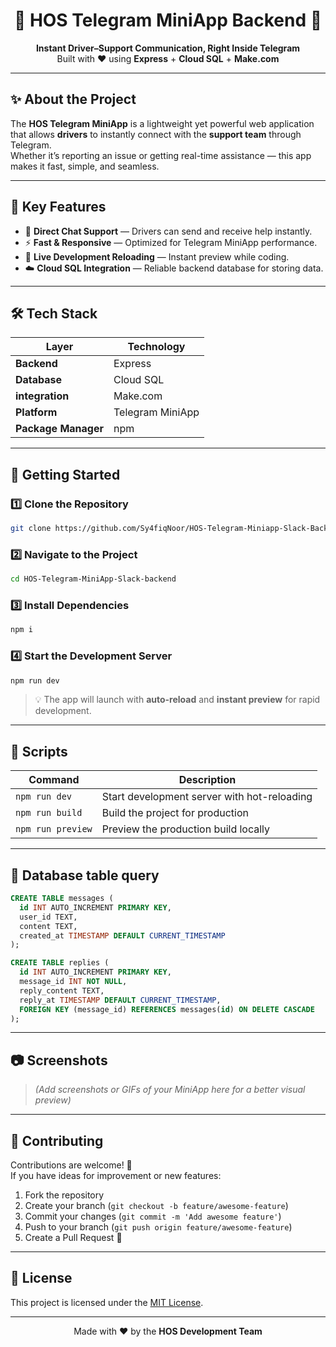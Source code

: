 <h1 align="center">🚚 HOS Telegram MiniApp Backend 💬</h1>

<p align="center">
  <b>Instant Driver–Support Communication, Right Inside Telegram</b>  
  <br>
  Built with ❤️ using <strong>Express</strong> + <strong>Cloud SQL</strong> + <strong>Make.com</strong>
</p>

---

## ✨ About the Project
The **HOS Telegram MiniApp** is a lightweight yet powerful web application that allows **drivers** to instantly connect with the **support team** through Telegram.  
Whether it’s reporting an issue or getting real-time assistance — this app makes it fast, simple, and seamless.

---

## 🎯 Key Features
- 📩 **Direct Chat Support** — Drivers can send and receive help instantly.
- ⚡ **Fast & Responsive** — Optimized for Telegram MiniApp performance.
- 🔄 **Live Development Reloading** — Instant preview while coding.
- ☁️ **Cloud SQL Integration** — Reliable backend database for storing data.

---

## 🛠 Tech Stack
| Layer         | Technology |
|--------------|------------|
| **Backend** | Express |
| **Database** | Cloud SQL |
| **integration** | Make.com |
| **Platform** | Telegram MiniApp |
| **Package Manager** | npm |

---

## 🚀 Getting Started

### 1️⃣ Clone the Repository
```sh
git clone https://github.com/Sy4fiqNoor/HOS-Telegram-Miniapp-Slack-Backend.git
```

### 2️⃣ Navigate to the Project
```sh
cd HOS-Telegram-MiniApp-Slack-backend
```

### 3️⃣ Install Dependencies
```sh
npm i
```

### 4️⃣ Start the Development Server
```sh
npm run dev
```
> 💡 The app will launch with **auto-reload** and **instant preview** for rapid development.

---

## 📜 Scripts
| Command | Description |
|---------|-------------|
| `npm run dev` | Start development server with hot-reloading |
| `npm run build` | Build the project for production |
| `npm run preview` | Preview the production build locally |

---

## 📜 Database table query
```sql
CREATE TABLE messages (
  id INT AUTO_INCREMENT PRIMARY KEY,
  user_id TEXT,
  content TEXT,
  created_at TIMESTAMP DEFAULT CURRENT_TIMESTAMP
);

CREATE TABLE replies (
  id INT AUTO_INCREMENT PRIMARY KEY,
  message_id INT NOT NULL,
  reply_content TEXT,
  reply_at TIMESTAMP DEFAULT CURRENT_TIMESTAMP,
  FOREIGN KEY (message_id) REFERENCES messages(id) ON DELETE CASCADE
);
```

---

## 📷 Screenshots
> *(Add screenshots or GIFs of your MiniApp here for a better visual preview)*  

---

## 🤝 Contributing
Contributions are welcome! 🎉  
If you have ideas for improvement or new features:
1. Fork the repository
2. Create your branch (`git checkout -b feature/awesome-feature`)
3. Commit your changes (`git commit -m 'Add awesome feature'`)
4. Push to your branch (`git push origin feature/awesome-feature`)
5. Create a Pull Request 🚀

---

## 📄 License
This project is licensed under the [MIT License](LICENSE).

---

<p align="center">Made with ❤️ by the <strong>HOS Development Team</strong></p>
